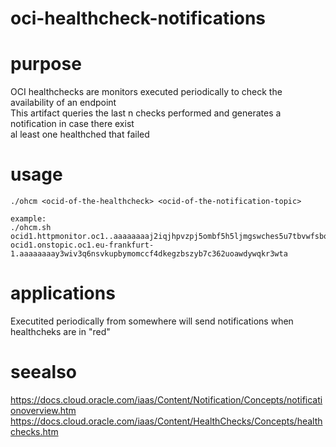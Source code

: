 # oci-healthcheck-notifications

# purpose
OCI healthchecks are monitors executed periodically to check the availability of an endpoint
<br>
This artifact queries the last n checks performed and generates a notification in case there exist
<br>
al least one healthched that failed

# usage
```
./ohcm <ocid-of-the-healthcheck> <ocid-of-the-notification-topic>

example:
./ohcm.sh ocid1.httpmonitor.oc1..aaaaaaaaj2iqjhpvzpj5ombf5h5ljmgswches5u7tbvwfsbo53aznk4jqonq ocid1.onstopic.oc1.eu-frankfurt-1.aaaaaaaay3wiv3q6nsvkupbymomccf4dkegzbszyb7c362uoawdywqkr3wta
```

# applications
Executited periodically from somewhere will send notifications when healthcheks are in "red"

# seealso

https://docs.cloud.oracle.com/iaas/Content/Notification/Concepts/notificationoverview.htm
https://docs.cloud.oracle.com/iaas/Content/HealthChecks/Concepts/healthchecks.htm
